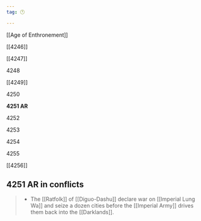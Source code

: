 ```yaml
---
tag: 🕛

---
```

[[Age of Enthronement]]


[[4246]]

[[4247]]

4248

[[4249]]

4250

**4251 AR**

4252

4253

4254

4255

[[4256]]



## 4251 AR in conflicts

>  - The [[Ratfolk]] of [[Diguo-Dashu]] declare war on [[Imperial Lung Wa]] and seize a dozen cities before the [[Imperial Army]] drives them back into the [[Darklands]].






